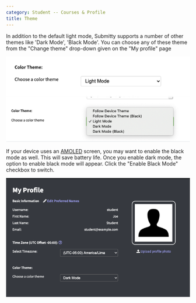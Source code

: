 ```yaml
---
category: Student -- Courses & Profile
title: Theme
---
```


In addition to the default light mode, Submitty supports a number of other themes like 'Dark Mode', 'Black Mode'.
You can choose any of these theme from the "Change theme" drop-down given on the "My profile" page

![](/images/student/select_theme_field.png)
![](/images/student/theme_options.png)

If your device uses an [AMOLED](https://en.wikipedia.org/wiki/AMOLED) screen, you may want to enable the black mode as well. This will save battery life. Once you enable dark mode, the option to enable black mode will appear. Click the "Enable Black Mode" checkbox to switch.

![](/images/change_theme_black.png)
